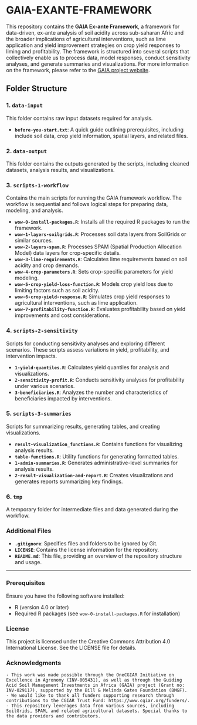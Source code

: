 # GAIA-EXANTE-FRAMEWORK

This repository contains the **GAIA Ex-ante Framework**, a  framework for data-driven, ex-ante analysis of soil
acidity across sub-saharan Afric  and the broader implications of agricultural interventions, such as lime application and yield improvement strategies on crop yield responses to liming and profitability. The framework is structured into several scripts that collectively enable us to process data, model responses, conduct sensitivity analyses, and generate summaries and visualizations. For more information on the framework, please refer to the [GAIA project website](https://www.acidsoils.africa).


## Folder Structure

### 1. `data-input`
This folder contains raw input datasets required for analysis.

- **`before-you-start.txt`**: A quick guide outlining prerequisites, including include soil data, crop yield information, spatial layers, and related files.

### 2. `data-output`
This folder contains the outputs generated by the scripts, including cleaned datasets, analysis results, and visualizations.

### 3. `scripts-1-workflow`
Contains the main scripts for running the GAIA framework workflow. The workflow is sequential and follows logical steps for preparing data, modeling, and analysis.


- **`wow-0-install-packages.R`**: Installs all the required R packages to run the framework.
- **`wow-1-layers-soilgrids.R`**: Processes soil data layers from SoilGrids or similar sources.
- **`wow-2-layers-spam.R`**: Processes SPAM (Spatial Production Allocation Model) data layers for crop-specific details.
- **`wow-3-lime-requirements.R`**: Calculates lime requirements based on soil acidity and crop demands.
- **`wow-4-crop-parameters.R`**: Sets crop-specific parameters for yield modeling.
- **`wow-5-crop-yield-loss-function.R`**: Models crop yield loss due to limiting factors such as soil acidity.
- **`wow-6-crop-yield-response.R`**: Simulates crop yield responses to agricultural interventions, such as lime application.
- **`wow-7-profitability-function.R`**: Evaluates profitability based on yield improvements and cost considerations.

### 4. `scripts-2-sensitivity`
Scripts for conducting sensitivity analyses and exploring different scenarios. These scripts assess variations in yield, profitability, and intervention impacts.

- **`1-yield-quantiles.R`**: Calculates yield quantiles for analysis and visualizations.
- **`2-sensitivity-profit.R`**: Conducts sensitivity analyses for profitability under various scenarios.
- **`3-beneficiaries.R`**: Analyzes the number and characteristics of beneficiaries impacted by interventions.

### 5. `scripts-3-summaries`
Scripts for summarizing results, generating tables, and creating visualizations.

- **`result-visualization_functions.R`**: Contains functions for visualizing analysis results.
- **`table-functions.R`**: Utility functions for generating formatted tables.
- **`1-admin-summaries.R`**: Generates administrative-level summaries for analysis results.
- **`2-result-visualization-and-report.R`**: Creates visualizations and generates reports summarizing key findings.

### 6. `tmp`
A temporary folder for intermediate files and data generated during the workflow.

### Additional Files
- **`.gitignore`**: Specifies files and folders to be ignored by Git.
- **`LICENSE`**: Contains the license information for the repository.
- **`README.md`**: This file, providing an overview of the repository structure and usage.

---



### Prerequisites
Ensure you have the following software installed:
- R (version 4.0 or later)
- Required R packages (see `wow-0-install-packages.R` for installation)

### License
This project is licensed under the Creative Commons Attribution 4.0 International License. See the LICENSE file for details.


### Acknowledgments
    - This work was made possible through the OneCGIAR Initiative on Excellence in Agronomy (INV-005431), as well as through the Guiding Acid Soil Management Investments in Africa (GAIA) project (Grant no: INV-029117), supported by the Bill & Melinda Gates Foundation (BMGF). 
    - We would like to thank all funders supporting research through contributions to the CGIAR Trust Fund: https://www.cgiar.org/funders/.
    - This repository leverages data from various sources, including SoilGrids, SPAM, and related agricultural datasets. Special thanks to the data providers and contributors.